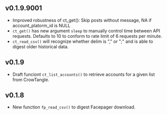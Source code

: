 ## v0.1.9.9001

- Improved robustness of ct_get(): Skip posts without message, NA if
account_platorm_id is NULL
- `ct_get()` has new argument `sleep` to manually control time between API 
requests. Defaults to 10 to conform to rate limit of 6 requests per minute.
- `ct_read_csv()` will recognize whether delim is "," or ";" and is able to 
digest older historical data.

## v0.1.9

- Draft funciont `ct_list_accounts()` to retrieve accounts for a given list from
CrowTangle.

## v0.1.8

- New function `fp_read_csv()` to digest Facepager download.

